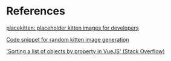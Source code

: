 # References

[placekitten: placeholder kitten images for developers](https://placekitten.com/)

[Code snippet for random kitten image generation](https://news.ycombinator.com/item?id=24753652)

['Sorting a list of objects by property in VueJS' (Stack Overflow)](https://stackoverflow.com/questions/45788513/sorting-list-of-object-by-property-in-vuejs)
